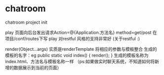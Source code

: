 # chatroom
chatroom project init

play
页面向后台发出请求Action=@{Application.方法名} method=get/post 在 项目/conf/routes下写  play 对restful 风格的支持非常好
(关于restful :)

render(Object...args) 实质是renderTemplate 将相应的参数与模板整合
生成的模板的名字：eg 
public static void index() {
        render();
    }
生成的模板名称为index.html、方法名与模板名称一样
（ps:如果做实时聊天系统，不知道如何将新增的数据展示到当前的页面）


